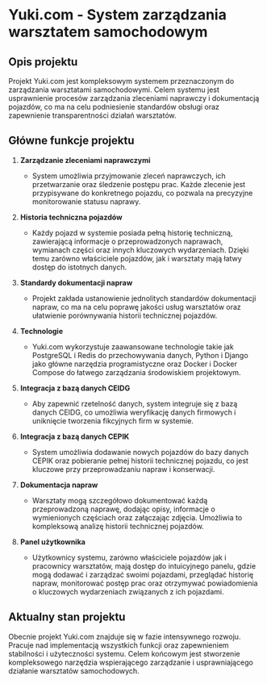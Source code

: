 # Yuki.com - System zarządzania warsztatem samochodowym

## Opis projektu
Projekt Yuki.com jest kompleksowym systemem przeznaczonym do zarządzania warsztatami samochodowymi. Celem systemu jest usprawnienie procesów zarządzania zleceniami naprawczy i dokumentacją pojazdów, co ma na celu podniesienie standardów obsługi oraz zapewnienie transparentności działań warsztatów.

## Główne funkcje projektu
1. **Zarządzanie zleceniami naprawczymi**
   - System umożliwia przyjmowanie zleceń naprawczych, ich przetwarzanie oraz śledzenie postępu prac. Każde zlecenie jest przypisywane do konkretnego pojazdu, co pozwala na precyzyjne monitorowanie statusu naprawy.

2. **Historia techniczna pojazdów**
   - Każdy pojazd w systemie posiada pełną historię techniczną, zawierającą informacje o przeprowadzonych naprawach, wymianach części oraz innych kluczowych wydarzeniach. Dzięki temu zarówno właściciele pojazdów, jak i warsztaty mają łatwy dostęp do istotnych danych.

3. **Standardy dokumentacji napraw**
   - Projekt zakłada ustanowienie jednolitych standardów dokumentacji napraw, co ma na celu poprawę jakości usług warsztatów oraz ułatwienie porównywania historii technicznej pojazdów.

4. **Technologie**
   - Yuki.com wykorzystuje zaawansowane technologie takie jak PostgreSQL i Redis do przechowywania danych, Python i Django jako główne narzędzia programistyczne oraz Docker i Docker Compose do łatwego zarządzania środowiskiem projektowym.

5. **Integracja z bazą danych CEIDG**
   - Aby zapewnić rzetelność danych, system integruje się z bazą danych CEIDG, co umożliwia weryfikację danych firmowych i uniknięcie tworzenia fikcyjnych firm w systemie.

6. **Integracja z bazą danych CEPIK**
   - System umożliwia dodawanie nowych pojazdów do bazy danych CEPIK oraz pobieranie pełnej historii technicznej pojazdu, co jest kluczowe przy przeprowadzaniu napraw i konserwacji.

7. **Dokumentacja napraw**
   - Warsztaty mogą szczegółowo dokumentować każdą przeprowadzoną naprawę, dodając opisy, informacje o wymienionych częściach oraz załączając zdjęcia. Umożliwia to kompleksową analizę historii technicznej pojazdów.

8. **Panel użytkownika**
   - Użytkownicy systemu, zarówno właściciele pojazdów jak i pracownicy warsztatów, mają dostęp do intuicyjnego panelu, gdzie mogą dodawać i zarządzać swoimi pojazdami, przeglądać historię napraw, monitorować postęp prac oraz otrzymywać powiadomienia o kluczowych wydarzeniach związanych z ich pojazdami.

## Aktualny stan projektu
Obecnie projekt Yuki.com znajduje się w fazie intensywnego rozwoju. Pracuje nad implementacją wszystkich funkcji oraz zapewnieniem stabilności i użyteczności systemu. Celem końcowym jest stworzenie kompleksowego narzędzia wspierającego zarządzanie i usprawniającego działanie warsztatów samochodowych.
